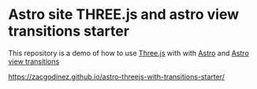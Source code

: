 # Astro site THREE.js and astro view transitions starter

This repository is a demo of how to use [Three.js](https://threejs.org/) with with [Astro](https://astro.build/) and [Astro view transitions](https://docs.astro.build/en/guides/view-transitions/)

https://zacgodinez.github.io/astro-threejs-with-transitions-starter/

